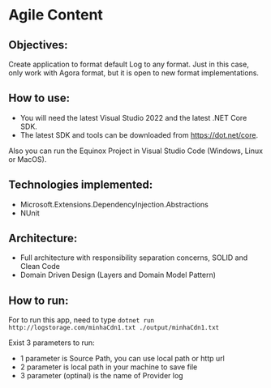 # Agile Content

## Objectives:

Create application to format default Log to any format. Just in this case, only work with Agora format, but it is open to new format implementations.

## How to use:
- You will need the latest Visual Studio 2022 and the latest .NET Core SDK.
- The latest SDK and tools can be downloaded from https://dot.net/core.

Also you can run the Equinox Project in Visual Studio Code (Windows, Linux or MacOS).

## Technologies implemented:

- Microsoft.Extensions.DependencyInjection.Abstractions
- NUnit

## Architecture:
- Full architecture with responsibility separation concerns, SOLID and Clean Code
- Domain Driven Design (Layers and Domain Model Pattern)

## How to run:

For to run this app, need to type `dotnet run http://logstorage.com/minhaCdn1.txt ./output/minhaCdn1.txt`

Exist 3 parameters to run:
- 1 parameter is Source Path, you can use local path or http url
- 2 parameter is local path in your machine to save file
- 3 parameter (optinal) is the name of Provider log

